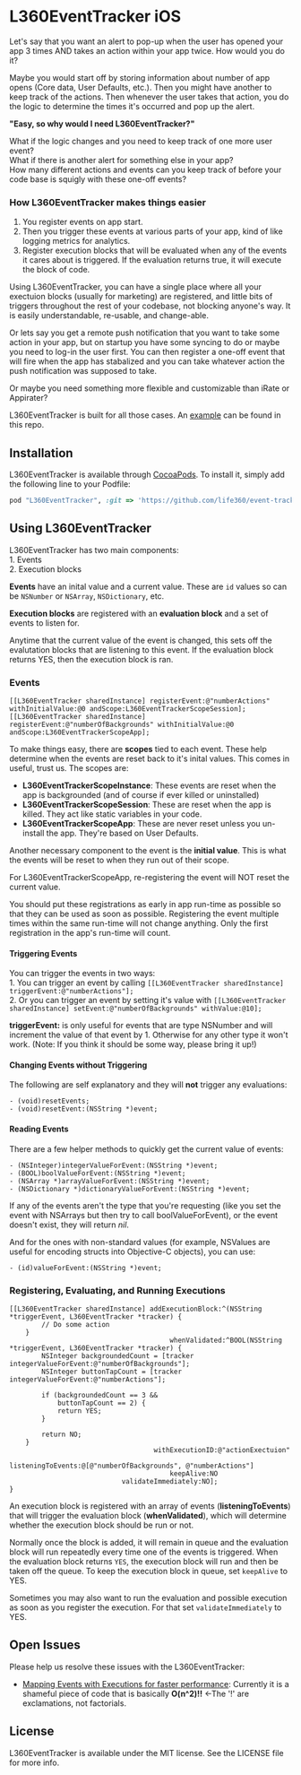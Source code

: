 # L360EventTracker iOS

Let's say that you want an alert to pop-up when the user has opened your app 3 times AND takes an action within your app twice. How would you do it?

Maybe you would start off by storing information about number of app opens (Core data, User Defaults, etc.). Then you might have another to keep track of the actions. Then whenever the user takes that action, you do the logic to determine the times it's occurred and pop up the alert.

**"Easy, so why would I need L360EventTracker?"**

What if the logic changes and you need to keep track of one more user event? 
<br>What if there is another alert for something else in your app? 
<br>How many different actions and events can you keep track of before your code base is squigly with these one-off events?

### How L360EventTracker makes things easier

1. You register events on app start. 
2. Then you trigger these events at various parts of your app, kind of like logging metrics for analytics.
3. Register execution blocks that will be evaluated when any of the events it cares about is triggered. If the evaluation returns true, it will execute the block of code.

Using L360EventTracker, you can have a single place where all your exectuion blocks (usually for marketing) are registered, and little bits of triggers throughout the rest of your codebase, not blocking anyone's way. It is easily understandable, re-usable, and change-able.

Or lets say you get a remote push notification that you want to take some action in your app, but on startup you have some syncing to do or maybe you need to log-in the user first. You can then register a one-off event that will fire when the app has stabalized and you can take whatever action the push notification was supposed to take.

Or maybe you need something more flexible and customizable than iRate or Appirater? 

L360EventTracker is built for all those cases. An [example](https://github.com/life360/event-tracker/tree/master/L360EventTracker/L360EventTrackerExample) can be found in this repo.

## Installation

L360EventTracker is available through [CocoaPods](http://cocoapods.org). To install
it, simply add the following line to your Podfile:

```ruby
pod "L360EventTracker", :git => 'https://github.com/life360/event-tracker.git'
```

## Using L360EventTracker

L360EventTracker has two main components:
<br>1. Events
<br>2. Execution blocks

**Events** have an inital value and a current value. These are `id` values so can be `NSNumber` or `NSArray`, `NSDictionary`, etc.

**Execution blocks** are registered with an **evaluation block** and a set of events to listen for.

Anytime that the current value of the event is changed, this sets off the evalutation blocks that are listening to this event. If the evaluation block returns YES, then the execution block is ran.

### Events

```
[[L360EventTracker sharedInstance] registerEvent:@"numberActions" withInitialValue:@0 andScope:L360EventTrackerScopeSession];
[[L360EventTracker sharedInstance] registerEvent:@"numberOfBackgrounds" withInitialValue:@0 andScope:L360EventTrackerScopeApp];
```

To make things easy, there are **scopes** tied to each event. These help determine when the events are reset back to it's inital values. This comes in useful, trust us.
The scopes are:
* **L360EventTrackerScopeInstance**: These events are reset when the app is backgrounded (and of course if ever killed or uninstalled)
* **L360EventTrackerScopeSession**: These are reset when the app is killed. They act like static variables in your code.
* **L360EventTrackerScopeApp**: These are never reset unless you un-install the app. They're based on User Defaults.

Another necessary component to the event is the **initial value**. This is what the events will be reset to when they run out of their scope.

For L360EventTrackerScopeApp, re-registering the event will NOT reset the current value.

You should put these registrations as early in app run-time as possible so that they can be used as soon as possible. Registering the event multiple times within the same run-time will not change anything. Only the first registration in the app's run-time will count.

#### Triggering Events

You can trigger the events in two ways:
<br>1. You can trigger an event by calling `[[L360EventTracker sharedInstance] triggerEvent:@"numberActions"];`
<br>2. Or you can trigger an event by setting it's value with `[[L360EventTracker sharedInstance] setEvent:@"numberOfBackgrounds" withValue:@10];`

**triggerEvent:** is only useful for events that are type NSNumber and will increment the value of that event by 1. 
Otherwise for any other type it won't work. (Note: If you think it should be some way, please bring it up!)

#### Changing Events without Triggering

The following are self explanatory and they will **not** trigger any evaluations:
```
- (void)resetEvents;
- (void)resetEvent:(NSString *)event;
```

#### Reading Events

There are a few helper methods to quickly get the current value of events:
```
- (NSInteger)integerValueForEvent:(NSString *)event;
- (BOOL)boolValueForEvent:(NSString *)event;
- (NSArray *)arrayValueForEvent:(NSString *)event;
- (NSDictionary *)dictionaryValueForEvent:(NSString *)event;
```

If any of the events aren't the type that you're requesting (like you set the event with NSArrays but then try to call boolValueForEvent), or the event doesn't exist, they will return *nil*.

And for the ones with non-standard values (for example, NSValues are useful for encoding structs into Objective-C objects), you can use:
```
- (id)valueForEvent:(NSString *)event;
```

### Registering, Evaluating, and Running Executions

```
[[L360EventTracker sharedInstance] addExecutionBlock:^(NSString *triggerEvent, L360EventTracker *tracker) {
		// Do some action
	}
										whenValidated:^BOOL(NSString *triggerEvent, L360EventTracker *tracker) {
		NSInteger backgroundedCount = [tracker integerValueForEvent:@"numberOfBackgrounds"];
		NSInteger buttonTapCount = [tracker integerValueForEvent:@"numberActions"];

		if (backgroundedCount == 3 &&
			buttonTapCount == 2) {
			return YES;
		}

		return NO;
	}
									withExecutionID:@"actionExectuion"
								listeningToEvents:@[@"numberOfBackgrounds", @"numberActions"]
										keepAlive:NO
							validateImmediately:NO];
}
```

An execution block is registered with an array of events (**listeningToEvents**) that will trigger the evaluation block (**whenValidated**), which will determine whether the execution block should be run or not.

Normally once the block is added, it will remain in queue and the evaluation block will run repeatedly every time one of the events is triggered. When the evaluation block returns `YES`, the execution block will run and then be taken off the queue. To keep the execution block in queue, set `keepAlive` to YES.

Sometimes you may also want to run the evaluation and possible execution as soon as you register the execution. For that set `validateImmediately` to YES.

## Open Issues

Please help us resolve these issues with the L360EventTracker:
* [Mapping Events with Executions for faster performance](https://github.com/life360/event-tracker/issues/1): Currently it is a shameful piece of code that is basically **O(n^2)!!** <-The '!' are exclamations, not factorials.

## License

L360EventTracker is available under the MIT license. See the LICENSE file for more info.
